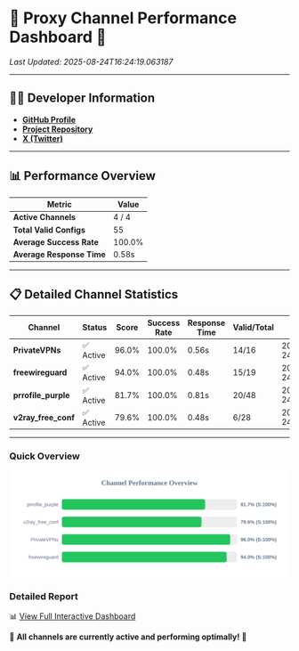 # 🌟 Proxy Channel Performance Dashboard 🌟

_Last Updated: 2025-08-24T16:24:19.063187_

---

## 👩‍💻 Developer Information

- **[GitHub Profile](https://github.com/4n0nymou3)**  
- **[Project Repository](https://github.com/4n0nymou3/multi-proxy-config-fetcher)**  
- **[X (Twitter)](https://x.com/4n0nymou3)**  

---

## 📊 Performance Overview

| Metric                | Value       |
|-----------------------|-------------|
| **Active Channels**   | 4 / 4       |
| **Total Valid Configs** | 55          |
| **Average Success Rate** | 100.0%      |
| **Average Response Time** | 0.58s       |

---

## 📋 Detailed Channel Statistics

| Channel          | Status     | Score  | Success Rate | Response Time | Valid/Total | Last Success               |
|------------------|------------|--------|--------------|---------------|-------------|----------------------------|
| **PrivateVPNs**  | ✅ Active  | 96.0%  | 100.0% | 0.56s         | 14/16       | 2025-08-24T16:24:18.549691 |
| **freewireguard**  | ✅ Active  | 94.0%  | 100.0% | 0.48s         | 15/19       | 2025-08-24T16:24:19.061290 |
| **prrofile_purple**  | ✅ Active  | 81.7%  | 100.0% | 0.81s         | 20/48       | 2025-08-24T16:24:17.397848 |
| **v2ray_free_conf**  | ✅ Active  | 79.6%  | 100.0% | 0.48s         | 6/28       | 2025-08-24T16:24:17.945184 |

---

### Quick Overview
<div align="center">
  <a href="https://raw.githubusercontent.com/nullluser/NullRepo/refs/heads/main/assets/channel_stats_chart.svg">
    <img src="https://raw.githubusercontent.com/nullluser/NullRepo/refs/heads/main/assets/channel_stats_chart.svg" alt="Source Performance Statistics" width="800">
  </a>
</div>

### Detailed Report
📊 [View Full Interactive Dashboard](https://htmlpreview.github.io/?https://github.com/nullluser/NullRepo/blob/main/assets/performance_report.html)

🎉 **All channels are currently active and performing optimally!** 🎉
